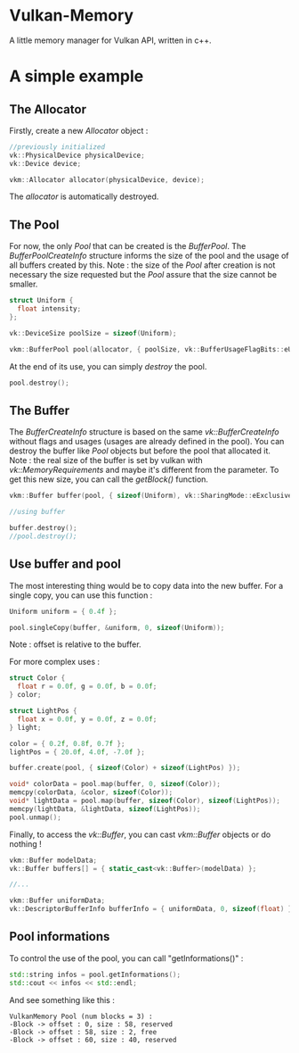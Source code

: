 # Vulkan-Memory
A little memory manager for Vulkan API, written in c++.

# A simple example
## The Allocator
Firstly, create a new *Allocator* object :
```c++
//previously initialized
vk::PhysicalDevice physicalDevice;
vk::Device device;

vkm::Allocator allocator(physicalDevice, device);
```
The *allocator* is automatically destroyed.

## The Pool
For now, the only *Pool* that can be created is the *BufferPool*. The *BufferPoolCreateInfo* structure informs the size of the pool and the usage of all buffers created by this.
Note : the size of the *Pool* after creation is not necessary the size requested but the *Pool* assure that the size cannot be smaller.
```c++
struct Uniform {
  float intensity;
};

vk::DeviceSize poolSize = sizeof(Uniform);

vkm::BufferPool pool(allocator, { poolSize, vk::BufferUsageFlagBits::eUniformBuffer }, vk::MemoryPropertyFlagBits::eHostVisible |  vk::MemoryPropertyFlagBits::eHostCoherent);
```
At the end of its use, you can simply *destroy* the pool.
```c++
pool.destroy();
```

## The Buffer
The *BufferCreateInfo* structure is based on the same *vk::BufferCreateInfo* without flags and usages (usages are already defined in the pool). You can destroy the buffer like *Pool* objects but before the pool that allocated it.
Note : the real size of the buffer is set by vulkan with *vk::MemoryRequirements* and maybe it's different from the parameter. To get this new size, you can call the *getBlock()* function.
```c++
vkm::Buffer buffer(pool, { sizeof(Uniform), vk::SharingMode::eExclusive, 0, nullptr });

//using buffer

buffer.destroy();
//pool.destroy();
```
## Use buffer and pool
The most interesting thing would be to copy data into the new buffer. For a single copy, you can use this function :
```c++
Uniform uniform = { 0.4f };

pool.singleCopy(buffer, &uniform, 0, sizeof(Uniform));
```
Note : offset is relative to the buffer.

For more complex uses :
```c++
struct Color {
  float r = 0.0f, g = 0.0f, b = 0.0f;
} color;

struct LightPos {
  float x = 0.0f, y = 0.0f, z = 0.0f;
} light;

color = { 0.2f, 0.8f, 0.7f };
lightPos = { 20.0f, 4.0f, -7.0f };

buffer.create(pool, { sizeof(Color) + sizeof(LightPos) });

void* colorData = pool.map(buffer, 0, sizeof(Color));
memcpy(colorData, &color, sizeof(Color));
void* lightData = pool.map(buffer, sizeof(Color), sizeof(LightPos));
memcpy(lightData, &lightData, sizeof(LightPos));
pool.unmap();
```
Finally, to access the *vk::Buffer*, you can cast *vkm::Buffer* objects or do nothing !
```c++
vkm::Buffer modelData;
vk::Buffer buffers[] = { static_cast<vk::Buffer>(modelData) };

//...

vkm::Buffer uniformData;
vk::DescriptorBufferInfo bufferInfo = { uniformData, 0, sizeof(float) };
```

## Pool informations
To control the use of the pool, you can call "getInformations()" :
```c++
std::string infos = pool.getInformations();
std::cout << infos << std::endl;
```
And see something like this :
```
VulkanMemory Pool (num blocks = 3) :
-Block -> offset : 0, size : 58, reserved
-Block -> offset : 58, size : 2, free
-Block -> offset : 60, size : 40, reserved
```
